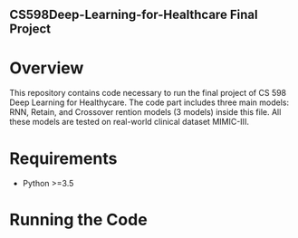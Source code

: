 ## CS598Deep-Learning-for-Healthcare Final Project

# Overview

This repository contains code necessary to run the final project of CS 598 Deep Learning for Healthycare. The code part includes three main models: RNN, Retain, and Crossover rention models (3 models) inside this file. All these models are tested on real-world clinical dataset MIMIC-III. 


# Requirements

* Python >=3.5


# Running the Code









